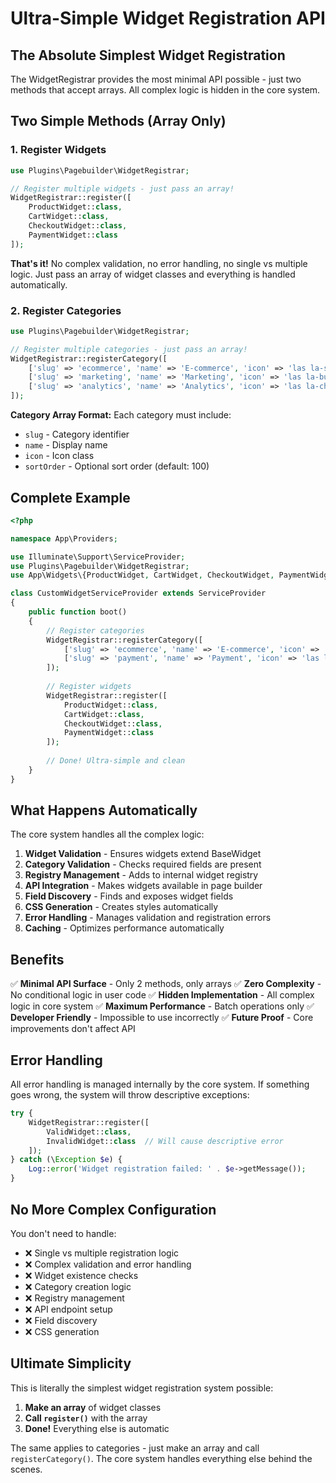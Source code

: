# Ultra-Simple Widget Registration API

## The Absolute Simplest Widget Registration

The WidgetRegistrar provides the most minimal API possible - just two methods that accept arrays. All complex logic is hidden in the core system.

## Two Simple Methods (Array Only)

### 1. Register Widgets

```php
use Plugins\Pagebuilder\WidgetRegistrar;

// Register multiple widgets - just pass an array!
WidgetRegistrar::register([
    ProductWidget::class,
    CartWidget::class,
    CheckoutWidget::class,
    PaymentWidget::class
]);
```

**That's it!** No complex validation, no error handling, no single vs multiple logic. Just pass an array of widget classes and everything is handled automatically.

### 2. Register Categories

```php
use Plugins\Pagebuilder\WidgetRegistrar;

// Register multiple categories - just pass an array!
WidgetRegistrar::registerCategory([
    ['slug' => 'ecommerce', 'name' => 'E-commerce', 'icon' => 'las la-shopping-cart'],
    ['slug' => 'marketing', 'name' => 'Marketing', 'icon' => 'las la-bullhorn'],
    ['slug' => 'analytics', 'name' => 'Analytics', 'icon' => 'las la-chart-bar', 'sortOrder' => 50]
]);
```

**Category Array Format:**
Each category must include:
- `slug` - Category identifier
- `name` - Display name
- `icon` - Icon class
- `sortOrder` - Optional sort order (default: 100)

## Complete Example

```php
<?php

namespace App\Providers;

use Illuminate\Support\ServiceProvider;
use Plugins\Pagebuilder\WidgetRegistrar;
use App\Widgets\{ProductWidget, CartWidget, CheckoutWidget, PaymentWidget};

class CustomWidgetServiceProvider extends ServiceProvider
{
    public function boot()
    {
        // Register categories
        WidgetRegistrar::registerCategory([
            ['slug' => 'ecommerce', 'name' => 'E-commerce', 'icon' => 'las la-shopping-cart'],
            ['slug' => 'payment', 'name' => 'Payment', 'icon' => 'las la-credit-card']
        ]);
        
        // Register widgets
        WidgetRegistrar::register([
            ProductWidget::class,
            CartWidget::class,
            CheckoutWidget::class,
            PaymentWidget::class
        ]);
        
        // Done! Ultra-simple and clean
    }
}
```

## What Happens Automatically

The core system handles all the complex logic:

1. **Widget Validation** - Ensures widgets extend BaseWidget
2. **Category Validation** - Checks required fields are present
3. **Registry Management** - Adds to internal widget registry
4. **API Integration** - Makes widgets available in page builder
5. **Field Discovery** - Finds and exposes widget fields
6. **CSS Generation** - Creates styles automatically
7. **Error Handling** - Manages validation and registration errors
8. **Caching** - Optimizes performance automatically

## Benefits

✅ **Minimal API Surface** - Only 2 methods, only arrays
✅ **Zero Complexity** - No conditional logic in user code
✅ **Hidden Implementation** - All complex logic in core system
✅ **Maximum Performance** - Batch operations only
✅ **Developer Friendly** - Impossible to use incorrectly
✅ **Future Proof** - Core improvements don't affect API

## Error Handling

All error handling is managed internally by the core system. If something goes wrong, the system will throw descriptive exceptions:

```php
try {
    WidgetRegistrar::register([
        ValidWidget::class,
        InvalidWidget::class  // Will cause descriptive error
    ]);
} catch (\Exception $e) {
    Log::error('Widget registration failed: ' . $e->getMessage());
}
```

## No More Complex Configuration

You don't need to handle:
- ❌ Single vs multiple registration logic
- ❌ Complex validation and error handling  
- ❌ Widget existence checks
- ❌ Category creation logic
- ❌ Registry management
- ❌ API endpoint setup
- ❌ Field discovery
- ❌ CSS generation

## Ultimate Simplicity

This is literally the simplest widget registration system possible:

1. **Make an array** of widget classes
2. **Call `register()`** with the array
3. **Done!** Everything else is automatic

The same applies to categories - just make an array and call `registerCategory()`. The core system handles everything else behind the scenes.